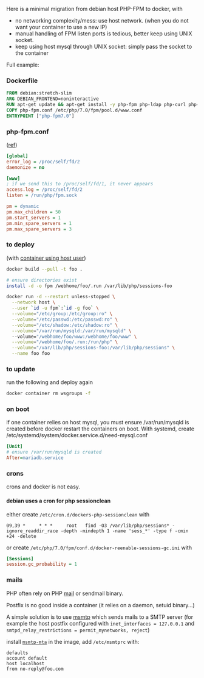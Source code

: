 Here is a minimal migration from debian host PHP-FPM to docker, with
* no networking complexity/mess: use host network. (when you do not want your container to use a new IP)
* manual handling of FPM listen ports is tedious, better keep using UNIX socket.
* keep using host mysql through UNIX socket: simply pass the socket to the container

Full example:

### Dockerfile

```Dockerfile 
FROM debian:stretch-slim
ARG DEBIAN_FRONTEND=noninteractive
RUN apt-get update && apt-get install -y php-fpm php-ldap php-curl php-mbstring php-cas
COPY php-fpm.conf /etc/php/7.0/fpm/pool.d/www.conf
ENTRYPOINT ["php-fpm7.0"]
```

### php-fpm.conf

([ref](https://serverfault.com/questions/658367/how-to-get-php-fpm-to-log-to-stdout-stderr-when-running-in-a-docker-container))
 
```ini
[global]
error_log = /proc/self/fd/2
daemonize = no

[www]
; if we send this to /proc/self/fd/1, it never appears
access.log = /proc/self/fd/2
listen = /run/php/fpm.sock

pm = dynamic
pm.max_children = 50
pm.start_servers = 1
pm.min_spare_servers = 1
pm.max_spare_servers = 3
```

### to deploy

(with [container using host user](https://medium.com/faun/set-current-host-user-for-docker-container-4e521cef9ffc))

```sh
docker build --pull -t foo .

# ensure directories exist
install -d -o fpm /webhome/foo/.run /var/lib/php/sessions-foo

docker run -d --restart unless-stopped \
  --network host \
  --user `id -u fpm`:`id -g foo` \
  --volume="/etc/group:/etc/group:ro" \
  --volume="/etc/passwd:/etc/passwd:ro" \
  --volume="/etc/shadow:/etc/shadow:ro" \
  --volume="/var/run/mysqld:/var/run/mysqld" \  
  --volume="/webhome/foo/www:/webhome/foo/www" \
  --volume="/webhome/foo/.run:/run/php" \
  --volume="/var/lib/php/sessions-foo:/var/lib/php/sessions" \
  --name foo foo
```

### to update

run the following and deploy again
```sh
docker container rm wsgroups -f
```

### on boot

if one container relies on host mysql, you must ensure /var/run/mysqld is created before docker restart the containers on boot. With systemd, create /etc/systemd/system/docker.service.d/need-mysql.conf
```ini
[Unit]
# ensure /var/run/mysqld is created
After=mariadb.service
```

### crons

crons and docker is not easy. 

#### debian uses a cron for php sessionclean

either create `/etc/cron.d/dockers-php-sessionclean` with
```
09,39 *     * * *     root   find -O3 /var/lib/php/sessions* -ignore_readdir_race -depth -mindepth 1 -name 'sess_*' -type f -cmin +24 -delete
```

or create `/etc/php/7.0/fpm/conf.d/docker-reenable-sessions-gc.ini` with
```ini
[Sessions]
session.gc_probability = 1
```

### mails

PHP often rely on PHP [mail](https://php.net/manual/en/function.mail.php) or sendmail binary.

Postfix is no good inside a container (it relies on a daemon, setuid binary...)

A simple solution is to use [msmtp](https://marlam.de/msmtp/) which sends mails to a SMTP server (for example the host postfix configured with `inet_interfaces = 127.0.0.1` and `smtpd_relay_restrictions = permit_mynetworks, reject`)

install [`msmtp-mta`](https://packages.debian.org/stable/msmtp-mta)
in the image, add `/etc/msmtprc` with:
```
defaults
account default
host localhost
from no-reply@foo.com
```
